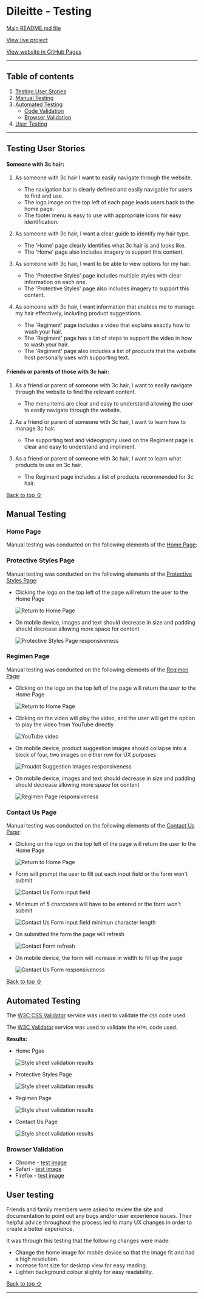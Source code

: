 # Dileitte - Testing 

[Main README.md file](README.md)

[View live project]()

[View website in GitHub Pages]()

***
## Table of contents
1. [Testing User Stories](#Testing-User-Stories)
2. [Manual Testing](#Manual-Testing)
3. [Automated Testing](#Automated-Testing) 
     - [Code Validation](#Code-Validation)
     - [Browser Validation](#Browser-Validation)
4. [User Testing](#User-Testing)


***

## Testing User Stories

#### Someone with 3c hair:
1. As someone with 3c hair I want to easily navigate through the website.

     - The navigation bar is clearly defined and easily navigable for users to find and use.
     - The logo image on the top left of each page leads users back to the home page.
     - The footer menu is easy to use with appropriate icons for easy identification.

2. As someone with 3c hair, I want a clear guide to identify my hair type.

     - The 'Home' page clearly identifies what 3c hair is and looks like. 
     - The 'Home' page also includes imagery to support this content.

3. As someone with 3c hair, I want to be able to view options for my hair.

     - The 'Protective Styles' page includes multiple styles with clear information on each one.
     - The 'Protective Styles' page also includes imagery to support this content. 

4. As someone with 3c hair, I want information that enables me to manage my hair effectively, including product suggestions. 

     - The 'Regiment' page includes a video that explains exactly how to wash your hair. 
     - The 'Regiment' page has a list of steps to support the video in how to wash your hair. 
     - The 'Regiment' page also includes a list of products that the website host personally uses with supporting text.

#### Friends or parents of those with 3c hair:
1. As a friend or parent of someone with 3c hair, I want to easily navigate through the website to find the relevant content. 

     - The menu items are clear and easy to understand allowing the user to easily navigate through the website. 

2. As a friend or parent of someone with 3c hair, I want to learn how to manage 3c hair.

     - The supporting text and videography used on the Regiment page is clear and easy to understand and impliment. 

3. As a friend or parent of someone with 3c hair, I want to learn what products to use on 3c hair. 

     - The Regiment page includes a list of products recommended for 3c hair.
     

[Back to top ⇧](#Dileitte---Testing)

## Manual Testing

### Home Page
Manual testing was conducted on the following elements of the [Home Page](index.html):



### Protective Styles Page 
Manual testing was conducted on the following elements of the [Protective Styles Page](protective.html):

- Clicking the logo on the top left of the page will return the user to the Home Page 

     ![Return to Home Page](assets/readme-files/homepage_SparkVideo.gif)

- On mobile device, images and text should decrease in size and padding should decrease allowing more space for content 

     ![Protective Styles Page responsiveness](assets/readme-files/ps-responsiveness.png)

### Regimen Page 
Manual testing was conducted on the following elements of the [Regimen Page](regimen.html):

- Clicking on the logo on the top left of the page will return the user to the Home Page 

     ![Return to Home Page](assets/readme-files/homepage_SparkVideo.gif)

- Clicking on the video will play the video, and the user will get the option to play the video from YouTube directly 

     ![YouTube video](assets/readme-files/youtube_SparkVideo.gif)

- On mobile device, product suggestion images should collapse into a block of four, two images on either row for UX purposes

     ![Proudct Suggestion Images responsiveness](assets/readme-files/product-responsiveness.png)

- On mobile device, images and text should decrease in size and padding should decrease allowing more space for content

     ![Regimen Page responsiveness](assets/readme-files/regimen-responsiveness.png)

### Contact Us Page 
Manual testing was conducted on the following elements of the [Contact Us Page](contact.html):

- Clicking on the logo on the top left of the page will return the user to the Home Page 

     ![Return to Home Page](assets/readme-files/homepage_SparkVideo.gif)

- Form will prompt the user to fill out each input field or the form won't submit 

     ![Contact Us Form input field](assets/readme-files/contact-field.png)

- Minimum of 5 charcaters will have to be entered or the form won't submit 

     ![Contact Us Form input field minimun character length](assets/readme-files/min-character.png)

- On submitted the form the page will refresh 

     ![Contact Form refresh](assets/readme-files/contact_SparkVideo.gif)

- On mobile device, the form will increase in width to fill up the page 

     ![Contact Us Form responsiveness](assets/readme-files/contact-responsiveness.png)

[Back to top ⇧](#Kryan-Live---Testing)

## Automated Testing

The [W3C CSS Validator](https://jigsaw.w3.org/css-validator/) service was used to validate the `CSS` code used.

The [W3C Validator](https://validator.w3.org/) service was used to validate the `HTML` code used. 

**Results:** 

- Home Pgae 

     ![Style sheet validation results](assets/readme-files/index-validator.png)

- Protective Styles Page 

     ![Style sheet validation results](assets/readme-files/protective-validator.png)

- Regimen Page 

     ![Style sheet validation results](assets/readme-files/regimen-validator.png)

- Contact Us Page 

     ![Style sheet validation results](assets/readme-files/contact-validator.png)

### Browser Validation
- Chrome - [test image](assets/readme-files/chrome.png)
- Safari - [test image](assets/readme-files/safari.png)
- Firefox - [test image](assets/readme-files/firefox.png)

## User testing 
Friends and family members were asked to review the site and documentation to point out any bugs and/or user experience issues. Their helpful advice throughout the process led to many UX changes in order to create a better experience. 

It was through this testing that the following changes were made:
- Change the home image for mobile device so that the image fit and had a high resolution.
- Increase font size for desktop view for easy reading.
- Lighten background colour slightly for easy readability. 

[Back to top ⇧](#Discover3c---Testing)

***